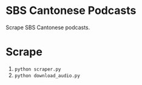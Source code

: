 # SBS Cantonese Podcasts

Scrape SBS Cantonese podcasts.

# Scrape

1. `python scraper.py`
2. `python download_audio.py`
